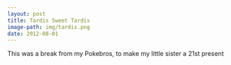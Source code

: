 ```yaml
---
layout: post
title: Tardis Sweet Tardis
image-path: img/tardis.png
date: 2012-08-01
---
```


This was a break from my Pokebros, to make my little sister a 21st present
